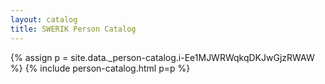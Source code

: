 ```yaml
---
layout: catalog
title: SWERIK Person Catalog
---
```

{% assign p = site.data._person-catalog.i-Ee1MJWRWqkqDKJwGjzRWAW %}
{% include person-catalog.html p=p %}

